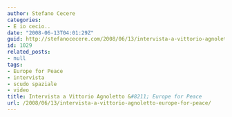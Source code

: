```yaml
---
author: Stefano Cecere
categories:
- E io cecio..
date: "2008-06-13T04:01:29Z"
guid: http://stefanocecere.com/2008/06/13/intervista-a-vittorio-agnoletto-europe-for-peace/
id: 1029
related_posts:
- null
tags:
- Europe for Peace
- intervista
- scudo spaziale
- video
title: Intervista a Vittorio Agnoletto &#8211; Europe for Peace
url: /2008/06/13/intervista-a-vittorio-agnoletto-europe-for-peace/
---
```


